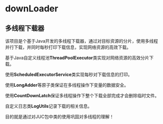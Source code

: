 # downLoader
## 多线程下载器

该项目是个基于Java开发的多线程下载器，通过对目标资源的分片，使用多线程并行下载，并同时每秒打印下载信息，实现网络资源的高效下载。

基于Java自定义线程池**ThreadPoolExecutor**类实现对网络资源的高效分片下载。

使用**ScheduledExecutorService**类实现每秒对下载信息的打印。

使用**LongAdder**等原子类保证在多线程操作下变量的数据安全。

使用**CountDownLatch**保证多线程操作下整个下载全部完成才会删除临时文件。

自定义日志类**LogUtils**记录下载的相关信息。

目的就是通过对JUC包中类的使用巩固对多线程的理解！